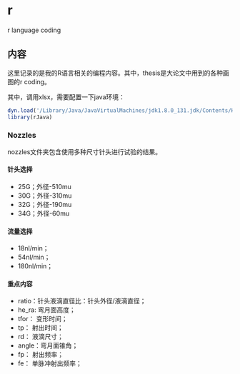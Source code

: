 # r
r language coding

## 内容

这里记录的是我的R语言相关的编程内容。其中，thesis是大论文中用到的各种画图的r coding。

其中，调用xlsx，需要配置一下java环境：

```r
dyn.load('/Library/Java/JavaVirtualMachines/jdk1.8.0_131.jdk/Contents/Home/jre/lib/server/libjvm.dylib')
library(rJava)

```

### Nozzles

nozzles文件夹包含使用多种尺寸针头进行试验的结果。

#### 针头选择

+ 25G；外径-510mu
+ 30G；外径-310mu
+ 32G；外径-190mu
+ 34G；外径-60mu

#### 流量选择

+ 18nl/min；
+ 54nl/min；
+ 180nl/min；

#### 重点内容

+ ratio：针头液滴直径比：针头外径/液滴直径；
+ he_ra: 弯月面高度；
+ tfor： 变形时间；
+ tp：   射出时间；
+ rd：   液滴尺寸；
+ angle：弯月面锥角；
+ fp：   射出频率；
+ fe：   单脉冲射出频率；
